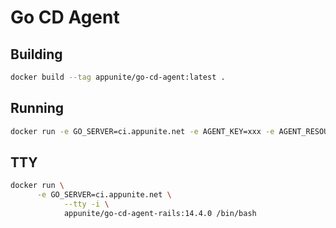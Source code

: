 # Go CD Agent

## Building

```bash
docker build --tag appunite/go-cd-agent:latest .
```

## Running

```bash
docker run -e GO_SERVER=ci.appunite.net -e AGENT_KEY=xxx -e AGENT_RESOURCES=test -e AGENT_ENV=rails -d --name go-cd-agent-rails appunite/go-cd-agent-rails:latest
```

## TTY

```bash
docker run \
      -e GO_SERVER=ci.appunite.net \
			--tty -i \
			appunite/go-cd-agent-rails:14.4.0 /bin/bash
```			

